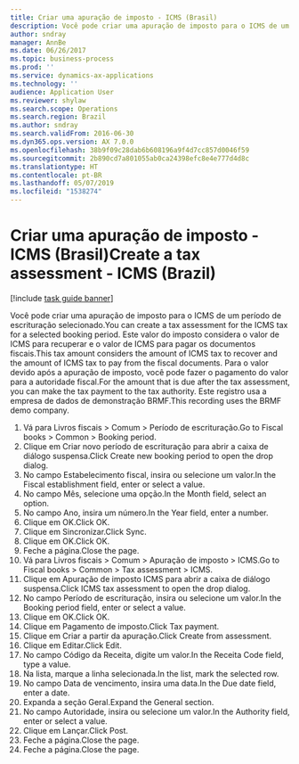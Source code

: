 ```yaml
---
title: Criar uma apuração de imposto - ICMS (Brasil)
description: Você pode criar uma apuração de imposto para o ICMS de um período de escrituração selecionado.
author: sndray
manager: AnnBe
ms.date: 06/26/2017
ms.topic: business-process
ms.prod: ''
ms.service: dynamics-ax-applications
ms.technology: ''
audience: Application User
ms.reviewer: shylaw
ms.search.scope: Operations
ms.search.region: Brazil
ms.author: sndray
ms.search.validFrom: 2016-06-30
ms.dyn365.ops.version: AX 7.0.0
ms.openlocfilehash: 38b9f09c28dab6b608196a9f4d7cc857d0046f59
ms.sourcegitcommit: 2b890cd7a801055ab0ca24398efc8e4e777d4d8c
ms.translationtype: HT
ms.contentlocale: pt-BR
ms.lasthandoff: 05/07/2019
ms.locfileid: "1538274"
---
```

# <a name="create-a-tax-assessment---icms-brazil"></a><span data-ttu-id="7a9f6-103">Criar uma apuração de imposto - ICMS (Brasil)</span><span class="sxs-lookup"><span data-stu-id="7a9f6-103">Create a tax assessment - ICMS (Brazil)</span></span>

[!include [task guide banner](../../includes/task-guide-banner.md)]

<span data-ttu-id="7a9f6-104">Você pode criar uma apuração de imposto para o ICMS de um período de escrituração selecionado.</span><span class="sxs-lookup"><span data-stu-id="7a9f6-104">You can create a tax assessment for the ICMS tax for a selected booking period.</span></span> <span data-ttu-id="7a9f6-105">Este valor do imposto considera o valor de ICMS para recuperar e o valor de ICMS para pagar os documentos fiscais.</span><span class="sxs-lookup"><span data-stu-id="7a9f6-105">This tax amount considers the amount of ICMS tax to recover and the amount of ICMS tax to pay from the fiscal documents.</span></span> <span data-ttu-id="7a9f6-106">Para o valor devido após a apuração de imposto, você pode fazer o pagamento do valor para a autoridade fiscal.</span><span class="sxs-lookup"><span data-stu-id="7a9f6-106">For the amount that is due after the tax assessment, you can make the tax payment to the tax authority.</span></span> <span data-ttu-id="7a9f6-107">Este registro usa a empresa de dados de demonstração BRMF.</span><span class="sxs-lookup"><span data-stu-id="7a9f6-107">This recording uses the BRMF demo company.</span></span>

1. <span data-ttu-id="7a9f6-108">Vá para Livros fiscais > Comum > Período de escrituração.</span><span class="sxs-lookup"><span data-stu-id="7a9f6-108">Go to Fiscal books > Common > Booking period.</span></span>
2. <span data-ttu-id="7a9f6-109">Clique em Criar novo período de escrituração para abrir a caixa de diálogo suspensa.</span><span class="sxs-lookup"><span data-stu-id="7a9f6-109">Click Create new booking period to open the drop dialog.</span></span>
3. <span data-ttu-id="7a9f6-110">No campo Estabelecimento fiscal, insira ou selecione um valor.</span><span class="sxs-lookup"><span data-stu-id="7a9f6-110">In the Fiscal establishment field, enter or select a value.</span></span>
4. <span data-ttu-id="7a9f6-111">No campo Mês, selecione uma opção.</span><span class="sxs-lookup"><span data-stu-id="7a9f6-111">In the Month field, select an option.</span></span>
5. <span data-ttu-id="7a9f6-112">No campo Ano, insira um número.</span><span class="sxs-lookup"><span data-stu-id="7a9f6-112">In the Year field, enter a number.</span></span>
6. <span data-ttu-id="7a9f6-113">Clique em OK.</span><span class="sxs-lookup"><span data-stu-id="7a9f6-113">Click OK.</span></span>
7. <span data-ttu-id="7a9f6-114">Clique em Sincronizar.</span><span class="sxs-lookup"><span data-stu-id="7a9f6-114">Click Sync.</span></span>
8. <span data-ttu-id="7a9f6-115">Clique em OK.</span><span class="sxs-lookup"><span data-stu-id="7a9f6-115">Click OK.</span></span>
9. <span data-ttu-id="7a9f6-116">Feche a página.</span><span class="sxs-lookup"><span data-stu-id="7a9f6-116">Close the page.</span></span>
10. <span data-ttu-id="7a9f6-117">Vá para Livros fiscais > Comum > Apuração de imposto > ICMS.</span><span class="sxs-lookup"><span data-stu-id="7a9f6-117">Go to Fiscal books > Common > Tax assessment > ICMS.</span></span>
11. <span data-ttu-id="7a9f6-118">Clique em Apuração de imposto ICMS para abrir a caixa de diálogo suspensa.</span><span class="sxs-lookup"><span data-stu-id="7a9f6-118">Click ICMS tax assessment to open the drop dialog.</span></span>
12. <span data-ttu-id="7a9f6-119">No campo Período de escrituração, insira ou selecione um valor.</span><span class="sxs-lookup"><span data-stu-id="7a9f6-119">In the Booking period field, enter or select a value.</span></span>
13. <span data-ttu-id="7a9f6-120">Clique em OK.</span><span class="sxs-lookup"><span data-stu-id="7a9f6-120">Click OK.</span></span>
14. <span data-ttu-id="7a9f6-121">Clique em Pagamento de imposto.</span><span class="sxs-lookup"><span data-stu-id="7a9f6-121">Click Tax payment.</span></span>
15. <span data-ttu-id="7a9f6-122">Clique em Criar a partir da apuração.</span><span class="sxs-lookup"><span data-stu-id="7a9f6-122">Click Create from assessment.</span></span>
16. <span data-ttu-id="7a9f6-123">Clique em Editar.</span><span class="sxs-lookup"><span data-stu-id="7a9f6-123">Click Edit.</span></span>
17. <span data-ttu-id="7a9f6-124">No campo Código da Receita, digite um valor.</span><span class="sxs-lookup"><span data-stu-id="7a9f6-124">In the Receita Code field, type a value.</span></span>
18. <span data-ttu-id="7a9f6-125">Na lista, marque a linha selecionada.</span><span class="sxs-lookup"><span data-stu-id="7a9f6-125">In the list, mark the selected row.</span></span>
19. <span data-ttu-id="7a9f6-126">No campo Data de vencimento, insira uma data.</span><span class="sxs-lookup"><span data-stu-id="7a9f6-126">In the Due date field, enter a date.</span></span>
20. <span data-ttu-id="7a9f6-127">Expanda a seção Geral.</span><span class="sxs-lookup"><span data-stu-id="7a9f6-127">Expand the General section.</span></span>
21. <span data-ttu-id="7a9f6-128">No campo Autoridade, insira ou selecione um valor.</span><span class="sxs-lookup"><span data-stu-id="7a9f6-128">In the Authority field, enter or select a value.</span></span>
22. <span data-ttu-id="7a9f6-129">Clique em Lançar.</span><span class="sxs-lookup"><span data-stu-id="7a9f6-129">Click Post.</span></span>
23. <span data-ttu-id="7a9f6-130">Feche a página.</span><span class="sxs-lookup"><span data-stu-id="7a9f6-130">Close the page.</span></span>
24. <span data-ttu-id="7a9f6-131">Feche a página.</span><span class="sxs-lookup"><span data-stu-id="7a9f6-131">Close the page.</span></span>

